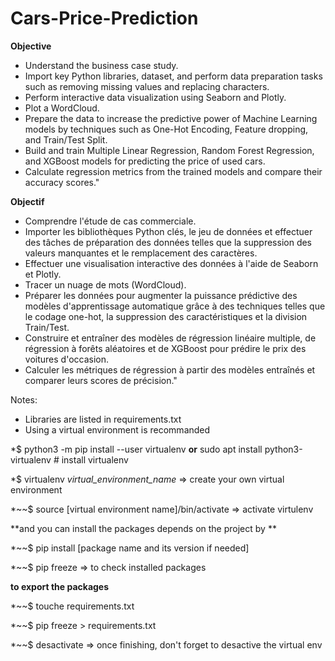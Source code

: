 # Cars-Price-Prediction
**Objective**
* Understand the business case study.
* Import key Python libraries, dataset, and perform data preparation tasks such as removing missing values and replacing characters.
* Perform interactive data visualization using Seaborn and Plotly.
* Plot a WordCloud.
* Prepare the data to increase the predictive power of Machine Learning models by techniques such as One-Hot Encoding, Feature dropping, and Train/Test Split.
* Build and train Multiple Linear Regression, Random Forest Regression, and XGBoost models for predicting the price of used cars.
* Calculate regression metrics from the trained models and compare their accuracy scores."

**Objectif**
* Comprendre l'étude de cas commerciale.
* Importer les bibliothèques Python clés, le jeu de données et effectuer des tâches de préparation des données telles que la suppression des valeurs manquantes et le remplacement des caractères.
* Effectuer une visualisation interactive des données à l'aide de Seaborn et Plotly.
* Tracer un nuage de mots (WordCloud).
* Préparer les données pour augmenter la puissance prédictive des modèles d'apprentissage automatique grâce à des techniques telles que le codage one-hot, la suppression des caractéristiques et la division Train/Test.
* Construire et entraîner des modèles de régression linéaire multiple, de régression à forêts aléatoires et de XGBoost pour prédire le prix des voitures d'occasion.
* Calculer les métriques de régression à partir des modèles entraînés et comparer leurs scores de précision."

Notes: 
* Libraries are listed in requirements.txt 
* Using a virtual environment is recommanded

*$ python3 -m pip install --user virtualenv **or** sudo apt install python3-virtualenv # install virtualenv

*$ virtualenv _virtual_environment_name_ => create your own virtual environment

*~~$ source [virtual environment name]/bin/activate => activate virtulenv

**and you can install the packages depends on the project by **

*~~$ pip install [package name and its version if needed]

*~~$ pip freeze => to check installed packages

**to export the packages**

*~~$ touche requirements.txt

*~~$ pip freeze > requirements.txt

*~~$ desactivate => once finishing, don't forget to desactive the virtual env

